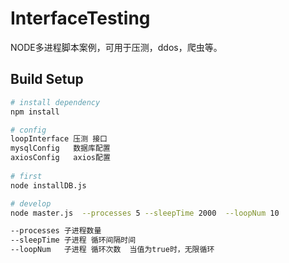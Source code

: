# InterfaceTesting
 
 NODE多进程脚本案例，可用于压测，ddos，爬虫等。
 
 
## Build Setup

```bash
# install dependency
npm install

# config
loopInterface 压测 接口
mysqlConfig   数据库配置
axiosConfig   axios配置
 
# first 
node installDB.js

# develop
node master.js  --processes 5 --sleepTime 2000  --loopNum 10

--processes 子进程数量
--sleepTime 子进程 循环间隔时间
--loopNum   子进程 循环次数  当值为true时，无限循环




```

